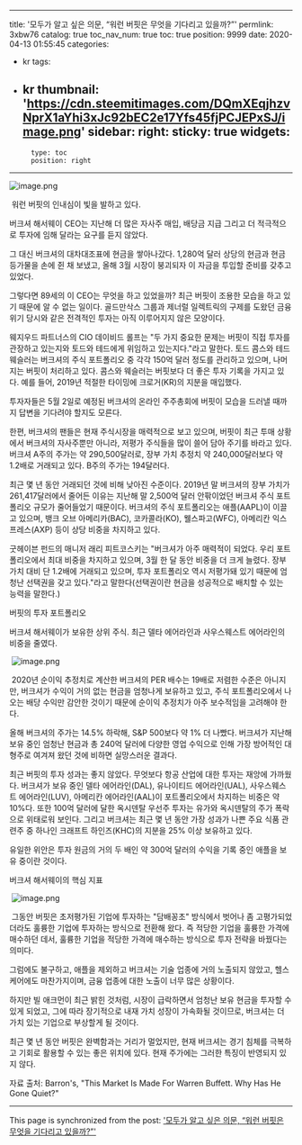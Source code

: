 
---
title: '모두가 알고 싶은 의문, “워런 버핏은 무엇을 기다리고 있을까?”'
permlink: 3xbw76
catalog: true
toc_nav_num: true
toc: true
position: 9999
date: 2020-04-13 01:55:45
categories:
- kr
tags:
- kr
thumbnail: 'https://cdn.steemitimages.com/DQmXEqjhzvNprX1aYhi3xJc92bEC2e17Yfs45fjPCJEPxSJ/image.png'
sidebar:
    right:
        sticky: true
widgets:
    -
        type: toc
        position: right
---


![image.png](https://cdn.steemitimages.com/DQmXEqjhzvNprX1aYhi3xJc92bEC2e17Yfs45fjPCJEPxSJ/image.png)

﻿
워런 버핏의 인내심이 빛을 발하고 있다.


버크셔 해서웨이 CEO는 지난해 더 많은 자사주 매입, 배당금 지급 그리고 더 적극적으로 투자에 임해 달라는 요구를 듣지 않았다.


그 대신 버크셔의 대차대조표에 현금을 쌓아나갔다. 1,280억 달러 상당의 현금과 현금 등가물을 손에 쥔 채 보냈고, 올해 3월 시장이 붕괴되자 이 자금을 투입할 준비를 갖추고 있었다.


그렇다면 89세의 이 CEO는 무엇을 하고 있었을까? 최근 버핏이 조용한 모습을 하고 있기 때문에 알 수 없는 일이다. 골드만삭스 그룹과 제너럴 일렉트릭의 구제를 도왔던 금융위기 당시와 같은 전격적인 투자는 아직 이루어지지 않은 모양이다.


웨지우드 파트너스의 CIO 데이비드 롤프는 "두 가지 중요한 문제는 버핏이 직접 투자를 관장하고 있는지와 토드와 테드에게 위임하고 있는지다."라고 말한다. 토드 콤스와 테드 웨슬러는 버크셔의 주식 포트폴리오 중 각각 150억 달러 정도를 관리하고 있으며, 나머지는 버핏이 처리하고 있다. 콤스와 웨슬러는 버핏보다 더 좋은 투자 기록을 가지고 있다. 예를 들어, 2019년 적절한 타이밍에 크로거(KR)의 지분을 매입했다.


투자자들은 5월 2일로 예정된 버크셔의 온라인 주주총회에 버핏이 모습을 드러낼 때까지 답변을 기다려야 할지도 모른다.


한편, 버크셔의 팬들은 현재 주식시장을 매력적으로 보고 있으며, 버핏이 최근 투매 상황에서 버크셔의 자사주뿐만 아니라, 저평가 주식들을 많이 쓸어 담아 주기를 바라고 있다. 버크셔 A주의 주가는 약 290,500달러로, 장부 가치 추정치 약 240,000달러보다 약 1.2배로 거래되고 있다. B주의 주가는 194달러다.


최근 몇 년 동안 거래되던 것에 비해 낮아진 수준이다. 2019년 말 버크셔의 장부 가치가 261,417달러에서 줄어든 이유는 지난해 말 2,500억 달러 안팎이었던 버크셔 주식 포트폴리오 규모가 줄어들었기 때문이다. 버크셔의 주식 포트폴리오는 애플(AAPL)이 이끌고 있으며, 뱅크 오브 아메리카(BAC), 코카콜라(KO), 웰스파고(WFC), 아메리칸 익스프레스(AXP) 등이 상당 비중을 차지하고 있다.


굿헤이븐 펀드의 매니저 래리 피트코스키는 "버크셔가 아주 매력적이 되었다. 우리 포트폴리오에서 최대 비중을 차지하고 있으며, 3월 한 달 동안 비중을 더 크게 늘렸다. 장부 가치 대비 단 1.2배에 거래되고 있으며, 투자 포트폴리오 역시 저평가돼 있기 때문에 엄청난 선택권을 갖고 있다."라고 말한다(선택권이란 현금을 성공적으로 배치할 수 있는 능력을 말한다.)


버핏의 투자 포트폴리오


버크셔 해서웨이가 보유한 상위 주식. 최근 델타 에어라인과 사우스웨스트 에어라인의 비중을 줄였다.

﻿
![image.png](https://cdn.steemitimages.com/DQmeLCPpxuNpbQHy4j49jnC8NP9tpxzamBSnDZjSCnq5zDu/image.png)


﻿
2020년 순이익 추정치로 계산한 버크셔의 PER 배수는 19배로 저렴한 수준은 아니지만, 버크셔가 수익이 거의 없는 현금을 엄청나게 보유하고 있고, 주식 포트폴리오에서 나오는 배당 수익만 감안한 것이기 때문에 순이익 추정치가 아주 보수적임을 고려해야 한다.


올해 버크셔의 주가는 14.5% 하락해, S&P 500보다 약 1% 더 나빴다. 버크셔가 지난해 보유 중인 엄청난 현금과 총 240억 달러에 다양한 영업 수익으로 인해 가장 방어적인 대형주로 여겨져 왔던 것에 비하면 실망스러운 결과다.


최근 버핏의 투자 성과는 좋지 않았다. 무엇보다 항공 산업에 대한 투자는 재앙에 가까웠다. 버크셔가 보유 중인 델타 에어라인(DAL), 유나이티드 에어라인(UAL), 사우스웨스트 에어라인(LUV), 아메리칸 에어라인(AAL)이 포트폴리오에서 차지하는 비중은 약 10%다. 또한 100억 달러에 달한 옥시덴탈 우선주 투자는 유가와 옥시덴탈의 주가 폭락으로 위태로워 보인다. 그리고 버크셔는 최근 몇 년 동안 가장 성과가 나쁜 주요 식품 관련주 중 하나인 크래프트 하인즈(KHC)의 지분을 25% 이상 보유하고 있다.


유일한 위안은 투자 원금의 거의 두 배인 약 300억 달러의 수익을 기록 중인 애플을 보유 중이란 것이다.


버크셔 해서웨이의 핵심 지표 

﻿
![image.png](https://cdn.steemitimages.com/DQmZa7sjjkYAYuwTabGa8irRzZH5ZyBg2X4SbcyFxESzhW4/image.png)


﻿
 그동안 버핏은 초저평가된 기업에 투자하는 "담배꽁초" 방식에서 벗어나 좀 고평가되었더라도 훌륭한 기업에 투자하는 방식으로 전환해 왔다. 즉 적당한 기업을 훌륭한 가격에 매수하던 데서, 훌륭한 기업을 적당한 가격에 매수하는 방식으로 투자 전략을 바꿨다는 의미다.


그럼에도 불구하고, 애플을 제외하고 버크셔는 기술 업종에 거의 노출되지 않았고, 헬스케어에도 마찬가지이며, 금융 업종에 대한 노출이 너무 많은 상황이다.


하지만 빌 애크먼이 최근 밝힌 것처럼, 시장이 급락하면서 엄청난 보유 현금을 투자할 수 있게 되었고, 그에 따라 장기적으로 내재 가치 성장이 가속화될 것이므로, 버크셔는 더 가치 있는 기업으로 부상할게 될 것이다.


최근 몇 년 동안 버핏은 완벽함과는 거리가 멀었지만, 현재 버크셔는 경기 침체를 극복하고 기회로 활용할 수 있는 좋은 위치에 있다. 현재 주가에는 그러한 특징이 반영되지 있지 않다.


자료 출처: Barron's, "This Market Is Made For Warren Buffett. Why Has He Gone Quiet?"

- - -

This page is synchronized from the post: ['모두가 알고 싶은 의문, “워런 버핏은 무엇을 기다리고 있을까?”'](https://steemit.com/@pius.pius/3xbw76)
